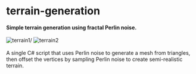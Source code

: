 # terrain-generation
**Simple terrain generation using fractal Perlin noise.**\
\
![terrain1](https://github.com/user-attachments/assets/53f0618f-cbb5-40f9-b4f3-2a31678ed9ef)/
![terrain2](https://github.com/user-attachments/assets/4104205d-f890-48b1-8c1a-886eea94e1ba)\
\
A single C# script that uses Perlin noise to generate a mesh from triangles, then offset the vertices by sampling Perlin noise to create semi-realistic terrain.
